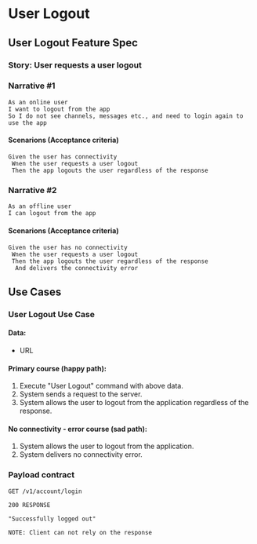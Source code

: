# User Logout

## User Logout Feature Spec

### Story: User requests a user logout

### Narrative #1

```
As an online user
I want to logout from the app
So I do not see channels, messages etc., and need to login again to use the app
```

#### Scenarions (Acceptance criteria)

```
Given the user has connectivity
 Wnen the user requests a user logout
 Then the app logouts the user regardless of the response
```

### Narrative #2

```
As an offline user
I can logout from the app
```

#### Scenarions (Acceptance criteria)

```
Given the user has no connectivity
 Wnen the user requests a user logout
 Then the app logouts the user regardless of the response 
  And delivers the connectivity error
```

## Use Cases

### User Logout Use Case

#### Data:
- URL

#### Primary course (happy path):
1. Execute "User Logout" command with above data.
2. System sends a request to the server.
3. System allows the user to logout from the application regardless of the response.

#### No connectivity - error course (sad path):
1. System allows the user to logout from the application.
1. System delivers no connectivity error.

### Payload contract

```
GET /v1/account/login

200 RESPONSE

"Successfully logged out"

NOTE: Client can not rely on the response
```